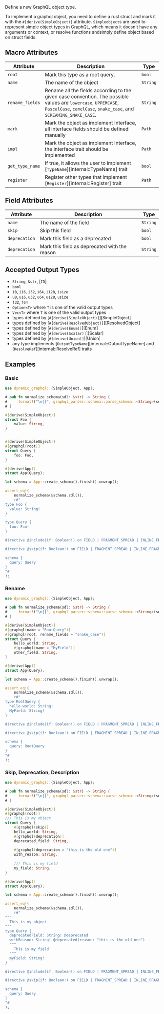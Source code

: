 Define a new GraphQL object type.

To implement a graphql object, you need to define a rust struct and mark it with the `#[derive(SimpleObject)]`
attribute. `Simpleobject`s are used to represent simple object types in GraphQL, which means it doesn't have any
arguments or context, or resolve functions andsimply define object based on struct fields.

## Macro Attributes

| Attribute       | Description                                                                                                                                                                          | Type     |
|-----------------|--------------------------------------------------------------------------------------------------------------------------------------------------------------------------------------|----------|
| `root`          | Mark this type as a root query.                                                                                                                                                      | `bool`   |
| `name`          | The name of the object                                                                                                                                                               | `String` |
| `rename_fields` | Rename all the fields according to the given case convention. The possible values are `lowercase`, `UPPERCASE`, `PascalCase`, `camelCase`, `snake_case`, and `SCREAMING_SNAKE_CASE`. | `String` |
| `mark`          | Mark the object as implement Interface, all interface fields should be defined manually                                                                                              | `Path`   |
| `impl`          | Mark the object as implement Interface, the interface trait should be implemented                                                                                                    | `Path`   | 
| `get_type_name` | If true, it allows the user to implement [`TypeName`][internal::TypeName] trait                                                                                                      | `bool`   |
| `register`      | Register other types that implement [`Register`][internal::Register] trait                                                                                                           | `Path`   |

## Field Attributes

| Attribute       | Description                                   | Type     |
|-----------------|-----------------------------------------------|----------|
| `name`          | The name of the field                         | `String` |
| `skip`          | Skip this field                               | `bool`   |
| `deprecation`   | Mark this field as a deprecated               | `bool`   |
| `deprecation`   | Mark this field as deprecated with the reason | `String` |

## Accepted Output Types

- `String`, `&str`, [`ID`]
- `bool`
- `i8`, `i16`, `i32`, `i64`, `i128`, `isize`
- `u8`, `u16`, `u32`, `u64`, `u128`, `usize`
- `f32`, `f64`
- `Option<T>` where `T` is one of the valid output types
- `Vec<T>` where `T` is one of the valid output types
- types defined by [`#[derive(SimpleObject)]`][SimpleObject]
- types defined by [`#[derive(ResolvedObject)]`][ResolvedObject]
- types defined by [`#[derive(Enum)]`][Enum]
- types defined by [`#[derive(Scalar)]`][Scalar]
- types defined by [`#[derive(Union)]`][Union]
- any type implements [`OutputTypeName`][internal::OutputTypeName] and [`ResolveRef`][internal::ResolveRef] traits

## Examples

### Basic

```rust
use dynamic_graphql::{SimpleObject, App};

# pub fn normalize_schema(sdl: &str) -> String {
#     format!("\n{}", graphql_parser::schema::parse_schema::<String>(sdl).unwrap().to_owned())
# }

#[derive(SimpleObject)]
struct Foo {
    value: String,
}


#[derive(SimpleObject)]
#[graphql(root)]
struct Query {
    foo: Foo,
}

#[derive(App)]
struct App(Query);

let schema = App::create_schema().finish().unwrap();

assert_eq!(
    normalize_schema(&schema.sdl()),
    r#"
type Foo {
  value: String!
}

type Query {
  foo: Foo!
}

directive @include(if: Boolean!) on FIELD | FRAGMENT_SPREAD | INLINE_FRAGMENT

directive @skip(if: Boolean!) on FIELD | FRAGMENT_SPREAD | INLINE_FRAGMENT

schema {
  query: Query
}
"#
);
```

### Rename

```rust
use dynamic_graphql::{SimpleObject, App};

# pub fn normalize_schema(sdl: &str) -> String {
#     format!("\n{}", graphql_parser::schema::parse_schema::<String>(sdl).unwrap().to_owned())
# }

#[derive(SimpleObject)]
#[graphql(name = "RootQuery")]
#[graphql(root, rename_fields = "snake_case")]
struct Query {
    hello_world: String,
    #[graphql(name = "MyField")]
    other_field: String,
}

#[derive(App)]
struct App(Query);

let schema = App::create_schema().finish().unwrap();

assert_eq!(
    normalize_schema(&schema.sdl()),
    r#"
type RootQuery {
  hello_world: String!
  MyField: String!
}

directive @include(if: Boolean!) on FIELD | FRAGMENT_SPREAD | INLINE_FRAGMENT

directive @skip(if: Boolean!) on FIELD | FRAGMENT_SPREAD | INLINE_FRAGMENT

schema {
  query: RootQuery
}
"#
);
```

### Skip, Deprecation, Description

```rust
use dynamic_graphql::{SimpleObject, App};

# pub fn normalize_schema(sdl: &str) -> String {
#     format!("\n{}", graphql_parser::schema::parse_schema::<String>(sdl).unwrap().to_owned())
# }

#[derive(SimpleObject)]
#[graphql(root)]
/// This is my object
struct Query {
    #[graphql(skip)]
    hello_world: String,
    #[graphql(deprecation)]
    deprecated_field: String,
    
    #[graphql(deprecation = "this is the old one")]
    with_reason: String,
    
    /// This is my field
    my_field: String,
}

#[derive(App)]
struct App(Query);

let schema = App::create_schema().finish().unwrap();

assert_eq!(
    normalize_schema(&schema.sdl()),
    r#"
"""
  This is my object
"""
type Query {
  deprecatedField: String! @deprecated
  withReason: String! @deprecated(reason: "this is the old one")
  """
    This is my field
  """
  myField: String!
}

directive @include(if: Boolean!) on FIELD | FRAGMENT_SPREAD | INLINE_FRAGMENT

directive @skip(if: Boolean!) on FIELD | FRAGMENT_SPREAD | INLINE_FRAGMENT

schema {
  query: Query
}
"#
);
```
